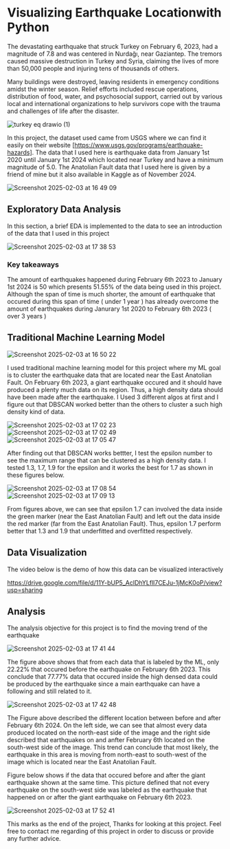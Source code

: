 # Visualizing Earthquake Locationwith Python

The devastating earthquake that struck Turkey on February 6, 2023, had a magnitude of 7.8 and was centered in Nurdağı, near Gaziantep. The tremors caused massive destruction 
in Turkey and Syria, claiming the lives of more than 50,000 people and injuring tens of thousands of others.

Many buildings were destroyed, leaving residents in emergency conditions amidst the winter season. Relief efforts included rescue operations, distribution of food, water, and 
psychosocial support, carried out by various local and international organizations to help survivors cope with the trauma and challenges of life after the disaster.

![turkey eq drawio (1)](https://github.com/user-attachments/assets/26da24e8-a926-478a-9858-d993476e8ef1)

In this project, the dataset used came from USGS where we can find it easily on their website [https://www.usgs.gov/programs/earthquake-hazards]. The data that I used here
is earthquake data from January 1st 2020 until January 1st 2024 which located near Turkey and have a minimum magnitude of 5.0. The Anatolian Fault data that I used here is 
given by a friend of mine but it also available in Kaggle as of November 2024.

![Screenshot 2025-02-03 at 16 49 09](https://github.com/user-attachments/assets/79e2a862-e7fe-4417-819c-e5151aef44bc)

## Exploratory Data Analysis
In this section, a brief EDA is implemented to the data to see an introduction of the data that I used in this project

![Screenshot 2025-02-03 at 17 38 53](https://github.com/user-attachments/assets/b0712a98-f87b-4b24-a4f5-5f3cbf77e553)

### Key takeaways
The amount of earthquakes happened during February 6th 2023 to January 1st 2024 is 50 which presents 51.55% of the data being used in this project. Although the span of time is 
much shorter, the amount of earthquake that occured during this span of time ( under 1 year ) has already overcome the amount of earthquakes during Janurary 1st 2020 to 
February 6th 2023 ( over 3 years )

## Traditional Machine Learning Model

![Screenshot 2025-02-03 at 16 50 22](https://github.com/user-attachments/assets/5d864c2a-07dd-4e7a-b1c6-fdeda9eb0789)

I used traditional machine learning model for this project where my ML goal is to cluster the earthquake data that are located near the East Anatolian Fault. On February 6th 2023,
a giant earthquake occured and it should have produced a plenty much data on its region. Thus, a high density data should have been made after the earthquake. I Used 3 different
algos at first and I figure out that DBSCAN worked better than the others to cluster a such high density kind of data.

![Screenshot 2025-02-03 at 17 02 23](https://github.com/user-attachments/assets/4e8afc48-7cfd-40bc-99f3-7abb71da4787)
![Screenshot 2025-02-03 at 17 02 49](https://github.com/user-attachments/assets/c2657d7f-2789-4077-b565-72046c2bba83)
![Screenshot 2025-02-03 at 17 05 47](https://github.com/user-attachments/assets/7a5290af-adaa-4328-9781-d8617226a10d)

After finding out that DBSCAN works bettter, I test the epsilon number to see the maximum range that can be clustered as a high density data. I tested 1.3, 1.7, 1.9 for the epsilon
and it works the best for 1.7 as shown in these figures below.

![Screenshot 2025-02-03 at 17 08 54](https://github.com/user-attachments/assets/223ba3ca-c792-4aa8-97af-f88ba7566c9a)
![Screenshot 2025-02-03 at 17 09 13](https://github.com/user-attachments/assets/630d5506-f6f8-44ac-898e-4c6ff225df6e)

From figures above, we can see that epsilon 1.7 can involved the data inside the green marker (near the East Anatolian Fault) and left out the data inside the red marker 
(far from the East Anatolian Fault). Thus, epsilon 1.7 perform better that 1.3 and 1.9 that underfitted and overfitted respectively.

## Data Visualization
The video below is the demo of how this data can be visualized interactively

https://drive.google.com/file/d/11Y-bUP5_AcIDhYLfll7CEJu-1jMcK0oP/view?usp=sharing

## Analysis
The analysis objective for this project is to find the moving trend of the earthquake

![Screenshot 2025-02-03 at 17 41 44](https://github.com/user-attachments/assets/eb823d17-50f7-470c-9d10-d03c9442a6de)

The figure above shows that from each data that is labeled by the ML, only 22.22% that occured before the earthquake on February 6th 2023. This conclude that 77.77% data that occured inside the high densed data could be produced by the earthquake since a main earthquake can have a following and still related to it.

![Screenshot 2025-02-03 at 17 42 48](https://github.com/user-attachments/assets/29cfa40a-c59e-4fd3-85a8-813d89bebf11)

The Figure above described the different location between before and after February 6th 2024. On the left side, we can see that almost every data produced located on the north-east side of the image and the right side described that earthquakes on and anfter February 6th located on the south-west side of the image. This trend can conclude that most likely, the earthquake in this area is moving from north-east to south-west of the image which is located near the East Anatolian Fault.

Figure below shows if the data that occured before and after the giant earthquake shown at the same time. This picture defined that not every earthquake  on the south-west side was labeled as the earthquake that happened on or after the giant earthquake on February 6th 2023.

![Screenshot 2025-02-03 at 17 52 41](https://github.com/user-attachments/assets/ae101036-3a4e-4f86-833c-2eff81830df1)

This marks as the end of the project, Thanks for looking at this project. Feel free to contact me regarding of this project in order to discuss or provide any further advice.
